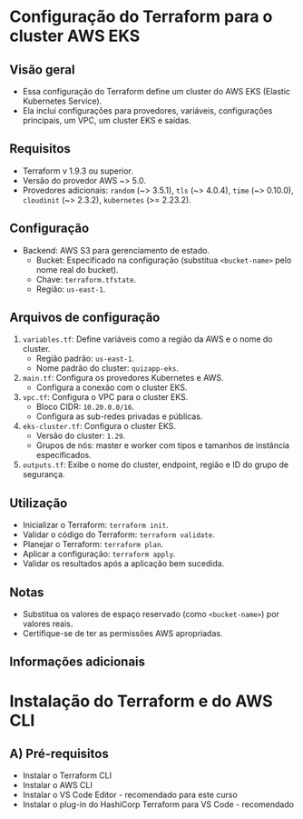 # Configuração do Terraform para o cluster AWS EKS

## Visão geral
- Essa configuração do Terraform define um cluster do AWS EKS (Elastic Kubernetes Service).
- Ela inclui configurações para provedores, variáveis, configurações principais, um VPC, um cluster EKS e saídas.

## Requisitos
- Terraform v 1.9.3 ou superior.
- Versão do provedor AWS ~> 5.0.
- Provedores adicionais: `random` (~> 3.5.1), `tls` (~> 4.0.4), `time` (~> 0.10.0), `cloudinit` (~> 2.3.2), `kubernetes` (>= 2.23.2).

## Configuração
- Backend: AWS S3 para gerenciamento de estado.
  - Bucket: Especificado na configuração (substitua `<bucket-name>` pelo nome real do bucket).
  - Chave: `terraform.tfstate`.
  - Região: `us-east-1`.

## Arquivos de configuração
1. `variables.tf`: Define variáveis como a região da AWS e o nome do cluster.
   - Região padrão: `us-east-1`.
   - Nome padrão do cluster: `quizapp-eks`.
2. `main.tf`: Configura os provedores Kubernetes e AWS.
   - Configura a conexão com o cluster EKS.
3. `vpc.tf`: Configura o VPC para o cluster EKS.
   - Bloco CIDR: `10.20.0.0/16`.
   - Configura as sub-redes privadas e públicas.
4. `eks-cluster.tf`: Configura o cluster EKS.
   - Versão do cluster: `1.29`.
   - Grupos de nós: master e worker com tipos e tamanhos de instância especificados.
5. `outputs.tf`: Exibe o nome do cluster, endpoint, região e ID do grupo de segurança.

## Utilização
- Inicializar o Terraform: `terraform init`.
- Validar o código do Terraform: `terraform validate`.
- Planejar o Terraform: `terraform plan`.
- Aplicar a configuração: `terraform apply`.
- Validar os resultados após a aplicação bem sucedida.

## Notas
- Substitua os valores de espaço reservado (como `<bucket-name>`) por valores reais.
- Certifique-se de ter as permissões AWS apropriadas.

## Informações adicionais 

# Instalação do Terraform e do AWS CLI

## A) Pré-requisitos
- Instalar o Terraform CLI
- Instalar o AWS CLI
- Instalar o VS Code Editor - recomendado para este curso
- Instalar o plug-in do HashiCorp Terraform para VS Code - recomendado
